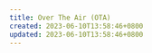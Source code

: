 ```yaml
---
title: Over The Air (OTA)
created: 2023-06-10T13:58:46+0800
updated: 2023-06-10T13:58:46+0800
---
```


